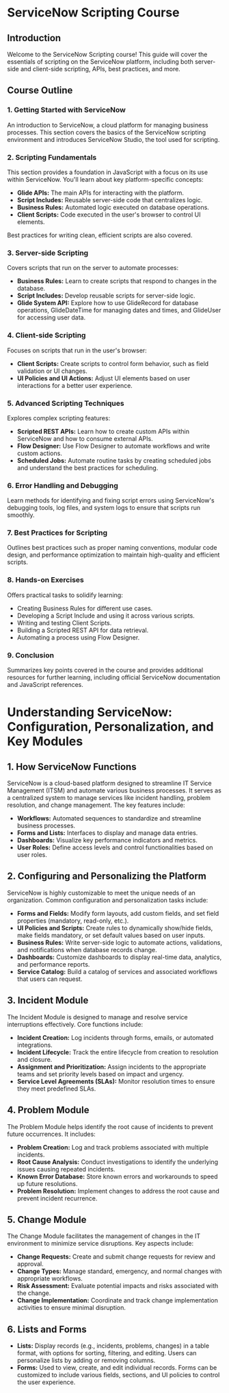 # ServiceNow Scripting Course

## Introduction
Welcome to the ServiceNow Scripting course! This guide will cover the essentials of scripting on the ServiceNow platform, including both server-side and client-side scripting, APIs, best practices, and more.

## Course Outline

### 1. Getting Started with ServiceNow
An introduction to ServiceNow, a cloud platform for managing business processes. This section covers the basics of the ServiceNow scripting environment and introduces ServiceNow Studio, the tool used for scripting.

### 2. Scripting Fundamentals
This section provides a foundation in JavaScript with a focus on its use within ServiceNow. You'll learn about key platform-specific concepts:
- **Glide APIs:** The main APIs for interacting with the platform.
- **Script Includes:** Reusable server-side code that centralizes logic.
- **Business Rules:** Automated logic executed on database operations.
- **Client Scripts:** Code executed in the user's browser to control UI elements.

Best practices for writing clean, efficient scripts are also covered.

### 3. Server-side Scripting
Covers scripts that run on the server to automate processes:
- **Business Rules:** Learn to create scripts that respond to changes in the database.
- **Script Includes:** Develop reusable scripts for server-side logic.
- **Glide System API:** Explore how to use GlideRecord for database operations, GlideDateTime for managing dates and times, and GlideUser for accessing user data.

### 4. Client-side Scripting
Focuses on scripts that run in the user's browser:
- **Client Scripts:** Create scripts to control form behavior, such as field validation or UI changes.
- **UI Policies and UI Actions:** Adjust UI elements based on user interactions for a better user experience.

### 5. Advanced Scripting Techniques
Explores complex scripting features:
- **Scripted REST APIs:** Learn how to create custom APIs within ServiceNow and how to consume external APIs.
- **Flow Designer:** Use Flow Designer to automate workflows and write custom actions.
- **Scheduled Jobs:** Automate routine tasks by creating scheduled jobs and understand the best practices for scheduling.

### 6. Error Handling and Debugging
Learn methods for identifying and fixing script errors using ServiceNow's debugging tools, log files, and system logs to ensure that scripts run smoothly.

### 7. Best Practices for Scripting
Outlines best practices such as proper naming conventions, modular code design, and performance optimization to maintain high-quality and efficient scripts.

### 8. Hands-on Exercises
Offers practical tasks to solidify learning:
- Creating Business Rules for different use cases.
- Developing a Script Include and using it across various scripts.
- Writing and testing Client Scripts.
- Building a Scripted REST API for data retrieval.
- Automating a process using Flow Designer.

### 9. Conclusion
Summarizes key points covered in the course and provides additional resources for further learning, including official ServiceNow documentation and JavaScript references.


# Understanding ServiceNow: Configuration, Personalization, and Key Modules

## 1. How ServiceNow Functions
ServiceNow is a cloud-based platform designed to streamline IT Service Management (ITSM) and automate various business processes. It serves as a centralized system to manage services like incident handling, problem resolution, and change management. The key features include:
- **Workflows:** Automated sequences to standardize and streamline business processes.
- **Forms and Lists:** Interfaces to display and manage data entries.
- **Dashboards:** Visualize key performance indicators and metrics.
- **User Roles:** Define access levels and control functionalities based on user roles.

## 2. Configuring and Personalizing the Platform
ServiceNow is highly customizable to meet the unique needs of an organization. Common configuration and personalization tasks include:
- **Forms and Fields:** Modify form layouts, add custom fields, and set field properties (mandatory, read-only, etc.).
- **UI Policies and Scripts:** Create rules to dynamically show/hide fields, make fields mandatory, or set default values based on user inputs.
- **Business Rules:** Write server-side logic to automate actions, validations, and notifications when database records change.
- **Dashboards:** Customize dashboards to display real-time data, analytics, and performance reports.
- **Service Catalog:** Build a catalog of services and associated workflows that users can request.

## 3. Incident Module
The Incident Module is designed to manage and resolve service interruptions effectively. Core functions include:
- **Incident Creation:** Log incidents through forms, emails, or automated integrations.
- **Incident Lifecycle:** Track the entire lifecycle from creation to resolution and closure.
- **Assignment and Prioritization:** Assign incidents to the appropriate teams and set priority levels based on impact and urgency.
- **Service Level Agreements (SLAs):** Monitor resolution times to ensure they meet predefined SLAs.

## 4. Problem Module
The Problem Module helps identify the root cause of incidents to prevent future occurrences. It includes:
- **Problem Creation:** Log and track problems associated with multiple incidents.
- **Root Cause Analysis:** Conduct investigations to identify the underlying issues causing repeated incidents.
- **Known Error Database:** Store known errors and workarounds to speed up future resolutions.
- **Problem Resolution:** Implement changes to address the root cause and prevent incident recurrence.

## 5. Change Module
The Change Module facilitates the management of changes in the IT environment to minimize service disruptions. Key aspects include:
- **Change Requests:** Create and submit change requests for review and approval.
- **Change Types:** Manage standard, emergency, and normal changes with appropriate workflows.
- **Risk Assessment:** Evaluate potential impacts and risks associated with the change.
- **Change Implementation:** Coordinate and track change implementation activities to ensure minimal disruption.

## 6. Lists and Forms
- **Lists:** Display records (e.g., incidents, problems, changes) in a table format, with options for sorting, filtering, and editing. Users can personalize lists by adding or removing columns.
- **Forms:** Used to view, create, and edit individual records. Forms can be customized to include various fields, sections, and UI policies to control the user experience.





